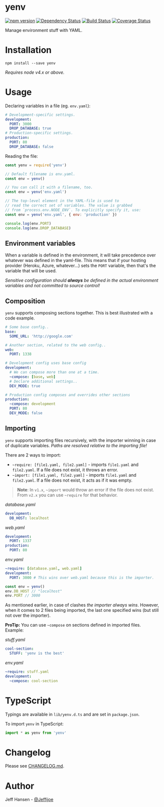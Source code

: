 # yenv

[![npm version](https://badge.fury.io/js/yenv.svg)](https://badge.fury.io/js/yenv)
[![Dependency Status](https://david-dm.org/jeffijoe/yenv.svg)](https://david-dm.org/jeffijoe/yenv)
[![Build Status](https://travis-ci.org/jeffijoe/yenv.svg?branch=master)](https://travis-ci.org/jeffijoe/yenv)
[![Coverage Status](https://coveralls.io/repos/github/jeffijoe/yenv/badge.svg?branch=master)](https://coveralls.io/github/jeffijoe/yenv?branch=master)

Manage environment stuff with YAML.

# Installation

```
npm install --save yenv
```

_Requires node v4.x or above._

# Usage

Declaring variables in a file (eg. `env.yaml`):

```yaml
# Development-specific settings.
development:
  PORT: 3000
  DROP_DATABASE: true
# Production-specific settings.
production:
  PORT: 80
  DROP_DATABASE: false
```

Reading the file:

```javascript
const yenv = require('yenv')

// Default filename is env.yaml.
const env = yenv()

// You can call it with a filename, too.
const env = yenv('env.yaml')

// The top-level element in the YAML-file is used to
// read the correct set of variables. The value is grabbed
// from `process.env.NODE_ENV`. To explicitly specify it, use:
const env = yenv('env.yaml', { env: 'production' })

console.log(env.PORT)
console.log(env.DROP_DATABASE)
```

## Environment variables

When a variable is defined in the environment, it will take precedence over
whatever was defined in the yaml-file.
This means that if your hosting provider (Heroku, Azure, whatever...) sets the
`PORT` variable, then that's the variable that will be used.

_Sensitive configuration should **always** be defined in the actual environment variables and not committed to source control!_

## Composition

`yenv` supports composing sections together. This is best illustrated with a code example.

```yaml
# Some base config..
base:
  SOME_URL: 'http://google.com'

# Another section, related to the web config..
web:
  PORT: 1338

# Development config uses base config
development:
  # We can compose more than one at a time.
  ~compose: [base, web]
  # Declare additional settings..
  DEV_MODE: true

# Production config composes and overrides other sections
production:
  ~compose: development
  PORT: 80
  DEV_MODE: false
```

## Importing

`yenv` supports importing files recursively, with the importer winning in case of duplicate variables. _Paths are resolved relative to the importing file!_

There are 2 ways to import:

* `~require: [file1.yaml, file2.yaml]` - imports `file1.yaml` and `file2.yaml`. If a file does not exist, it throws an error.
* `~import: [file1.yaml, file2.yaml]` - imports `file1.yaml` and `file2.yaml`. If a file does not exist, it acts as if it was empty.

> **Note**: In `v1.x`, `~import` would throw an error if the file does not exist. From `v2.x` you can use `~require` for that behavior.

_database.yaml_

```yaml
development:
  DB_HOST: localhost
```

_web.yaml_

```yaml
development:
  PORT: 1337
production:
  PORT: 80
```

_env.yaml_

```yaml
~require: [database.yaml, web.yaml]
development:
  PORT: 3000 # This wins over web.yaml because this is the importer.
```

```javascript
const env = yenv()
env.DB_HOST // "localhost"
env.PORT // 3000
```

As mentioned earlier, in case of clashes _the importer always wins_. However, when it comes to 2 files being imported, the last one specified wins (but still not over the importer).

**ProTip:** You can use `~compose` on sections defined in imported files. Example:

_stuff.yaml_

```yaml
cool-section:
  STUFF: 'yenv is the best'
```

_env.yaml_

```yaml
~require: stuff.yaml
development:
  ~compose: cool-section
```

# TypeScript

Typings are available in `lib/yenv.d.ts` and are set in `package.json`.

To import `yenv` in TypeScript:

```typescript
import * as yenv from 'yenv'
```

# Changelog

Please see [CHANGELOG.md](CHANGELOG.md).

# Author

Jeff Hansen - [@Jeffijoe](https://twitter.com/Jeffijoe)
